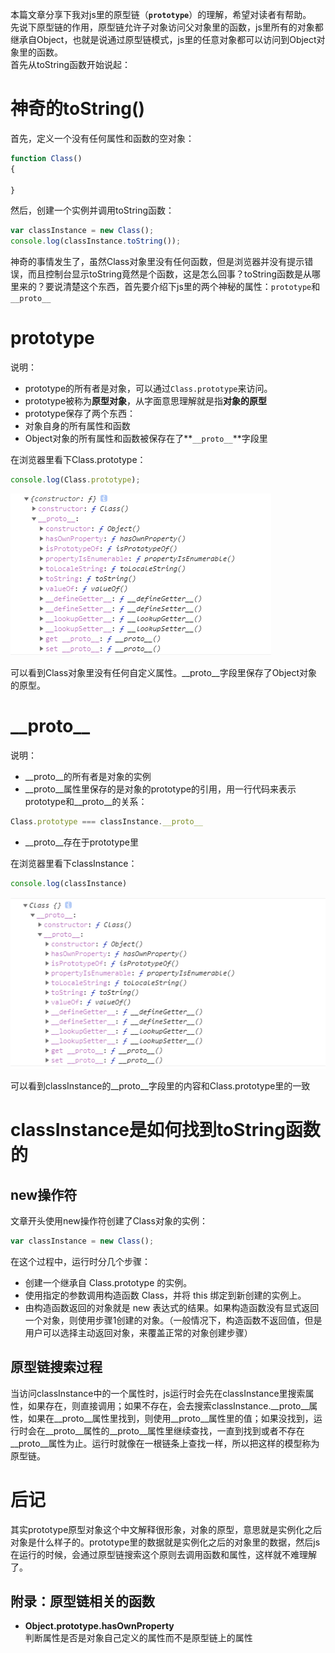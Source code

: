 本篇文章分享下我对js里的原型链（**`prototype`**）的理解，希望对读者有帮助。<br/>
先说下原型链的作用，原型链允许子对象访问父对象里的函数，js里所有的对象都继承自Object，也就是说通过原型链模式，js里的任意对象都可以访问到Object对象里的函数。<br/>
首先从toString函数开始说起：

# 神奇的toString()
首先，定义一个没有任何属性和函数的空对象：
```js
function Class()
{

}
```
然后，创建一个实例并调用toString函数：
```js
var classInstance = new Class();
console.log(classInstance.toString());
```
神奇的事情发生了，虽然Class对象里没有任何函数，但是浏览器并没有提示错误，而且控制台显示toString竟然是个函数，这是怎么回事？toString函数是从哪里来的？要说清楚这个东西，首先要介绍下js里的两个神秘的属性：`prototype`和`__proto__`


# prototype
说明：
* prototype的所有者是对象，可以通过`Class.prototype`来访问。  
* prototype被称为**原型对象**，从字面意思理解就是指**对象的原型**
* prototype保存了两个东西：
* 对象自身的所有属性和函数
* Object对象的所有属性和函数被保存在了**`__proto__`**字段里

在浏览器里看下Class.prototype：
```js
console.log(Class.prototype);
```
![Class.prototype](Class.prototype.png)

可以看到Class对象里没有任何自定义属性。__proto__字段里保存了Object对象的原型。  


# \_\_proto\_\_
说明：
* \_\_proto\_\_的所有者是对象的实例
* \_\_proto_\_属性里保存的是对象的prototype的引用，用一行代码来表示prototype和\_\_proto\_\_的关系：

```js
Class.prototype === classInstance.__proto__
```
* \_\_proto\_\_存在于prototype里

在浏览器里看下classInstance：
```js
console.log(classInstance)
```
![Class.prototype](classInstance.__proto__.png)

可以看到classInstance的\_\_proto\_\_字段里的内容和Class.prototype里的一致

# classInstance是如何找到toString函数的

## new操作符
文章开头使用new操作符创建了Class对象的实例：
```js
var classInstance = new Class();
```
在这个过程中，运行时分几个步骤：
* 创建一个继承自 Class.prototype 的实例。
* 使用指定的参数调用构造函数 Class，并将 this 绑定到新创建的实例上。
* 由构造函数返回的对象就是 new 表达式的结果。如果构造函数没有显式返回一个对象，则使用步骤1创建的对象。（一般情况下，构造函数不返回值，但是用户可以选择主动返回对象，来覆盖正常的对象创建步骤）

## 原型链搜索过程

当访问classInstance中的一个属性时，js运行时会先在classInstance里搜索属性，如果存在，则直接调用；如果不存在，会去搜索classInstance.\_\_proto\_\_属性，如果在\_\_proto\_\_属性里找到，则使用\_\_proto\_\_属性里的值；如果没找到，运行时会在\_\_proto\_\_属性的\_\_proto\_\_属性里继续查找，一直到找到或者不存在__proto__属性为止。运行时就像在一根链条上查找一样，所以把这样的模型称为原型链。

# 后记
其实prototype原型对象这个中文解释很形象，对象的原型，意思就是实例化之后对象是什么样子的。prototype里的数据就是实例化之后的对象里的数据，然后js在运行的时候，会通过原型链搜索这个原则去调用函数和属性，这样就不难理解了。


## 附录：原型链相关的函数
* __Object.prototype.hasOwnProperty__  
判断属性是否是对象自己定义的属性而不是原型链上的属性
